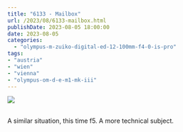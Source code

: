 ```yaml
---
title: "6133 - Mailbox"
url: /2023/08/6133-mailbox.html
publishDate: 2023-08-05 18:00:00
date: 2023-08-05
categories:
  - "olympus-m-zuiko-digital-ed-12-100mm-f4-0-is-pro"
tags:
- "austria"
- "wien"
- "vienna"
- "olympus-om-d-e-m1-mk-iii"
---
```

<div class="container">
<div class="center"><a target="_blank" href="https://d25zfm9zpd7gm5.cloudfront.net/1200x1200/2020/20200503_093653_lr.jpg"><img class="webfeedsFeaturedVisual" src="https://d25zfm9zpd7gm5.cloudfront.net/0600x0600/2020/20200503_093653_lr.jpg" /></a></div>
</div>
<br />

A similar situation, this time f5. A more technical subject.
